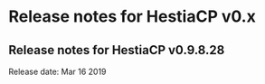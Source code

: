 # Release notes for HestiaCP v0.x

## Release notes for HestiaCP v0.9.8.28

Release date: Mar 16 2019
